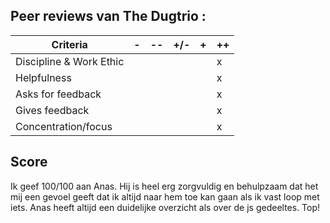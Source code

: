 ## Peer reviews van The Dugtrio : ##

| Criteria                | -     | --    | +/-   | +     | ++    |
|-------------------------|-------|-------|-------|-------|-------|
| Discipline & Work Ethic |       |       |       |       |   x   |
| Helpfulness             |       |       |       |       |   x   |
| Asks for feedback       |       |       |       |       |   x   |
| Gives feedback          |       |       |       |       |   x   |
| Concentration/focus     |       |       |       |       |   x   |
  

## Score ##

Ik geef 100/100 aan Anas. Hij is heel erg zorgvuldig en behulpzaam dat het mij een gevoel geeft dat ik 
altijd naar hem toe kan gaan als ik vast loop met iets.
Anas heeft altijd een duidelijke overzicht als over de js gedeeltes. Top!
